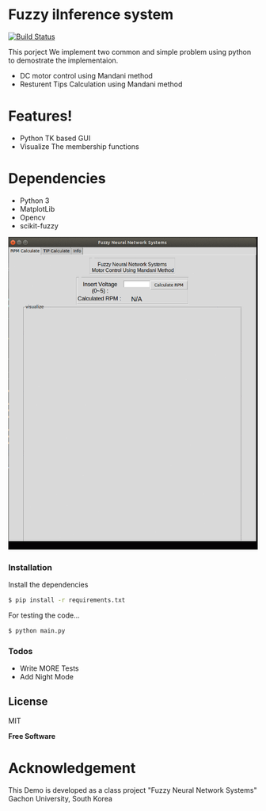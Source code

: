 # Fuzzy iInference system


[![Build Status](https://travis-ci.org/joemccann/dillinger.svg?branch=master)](https://travis-ci.org/joemccann/dillinger)

This porject We implement two common and simple problem  using python to demostrate the implementaion.

  - DC motor control using Mandani method
  - Resturent Tips Calculation using Mandani method


# Features!

  - Python TK based GUI
  - Visualize The membership functions 

# Dependencies 

  - Python 3
  - MatplotLib
  - Opencv
  - scikit-fuzzy

![Demo](images/demo.gif)
### Installation
Install the dependencies 

```sh
$ pip install -r requirements.txt
```

For testing the code...

```sh
$ python main.py
```




### Todos

 - Write MORE Tests
 - Add Night Mode

License
----

MIT


**Free Software**
# Acknowledgement
This Demo is developed as a class project "Fuzzy Neural Network Systems" Gachon University, South Korea


